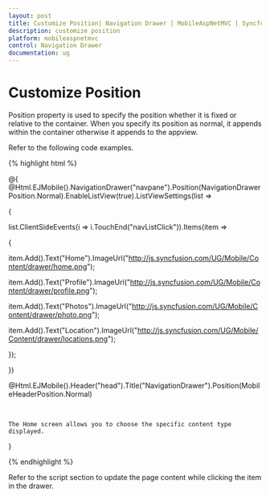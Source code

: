 ```yaml
---
layout: post
title: Customize Position| Navigation Drawer | MobileAspNetMVC | Syncfusion
description: customize position
platform: mobileaspnetmvc
control: Navigation Drawer
documentation: ug
---
```


# Customize Position

Position property is used to specify the position whether it is fixed or relative to the container. When you specify its position as normal, it appends within the container otherwise it appends to the appview.

Refer to the following code examples. 

{% highlight html %}

@{   @Html.EJMobile().NavigationDrawer("navpane").Position(NavigationDrawerPosition.Normal).EnableListView(true).ListViewSettings(list =>

{

list.ClientSideEvents(i => i.TouchEnd("navListClick")).Items(item =>

{

item.Add().Text("Home").ImageUrl("http://js.syncfusion.com/UG/Mobile/Content/drawer/home.png");

item.Add().Text("Profile").ImageUrl("http://js.syncfusion.com/UG/Mobile/Content/drawer/profile.png");

item.Add().Text("Photos").ImageUrl("http://js.syncfusion.com/UG/Mobile/Content/drawer/photo.png");

item.Add().Text("Location").ImageUrl("http://js.syncfusion.com/UG/Mobile/Content/drawer/locations.png");

});

})

@Html.EJMobile().Header("head").Title("NavigationDrawer").Position(MobileHeaderPosition.Normal)

<div id="content" style="margin-top: 45px;">

<div id="Home">

	The Home screen allows you to choose the specific content type displayed.



</div>

<div id="Profile" style="display: none">

The Profile page content is displayed.

</div>



<div id="Photos" style="display: none">

The Photos page content is displayed.

</div>



<div id="Location" style="display: none">

The Location page content is displayed.

</div>

</div>



}

{% endhighlight %}



Refer to the script section to update the page content while clicking the item in the drawer.

